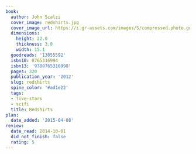 ```yaml
---
book:
  author: John Scalzi
  cover_image: redshirts.jpg
  cover_image_url: https://i.gr-assets.com/images/S/compressed.photo.goodreads.com/books/1348617890l/13055592.jpg
  dimensions:
    height: 22.0
    thickness: 3.0
    width: 15.1
  goodreads: '13055592'
  isbn10: 0765316994
  isbn13: '9780765316998'
  pages: 320
  publication_year: '2012'
  slug: redshirts
  spine_color: '#ad1e22'
  tags:
  - five-stars
  - scifi
  title: Redshirts
plan:
  date_added: '2015-04-08'
review:
  date_read: 2014-10-01
  did_not_finish: false
  rating: 5
---
```

